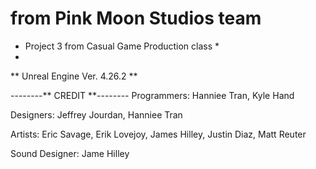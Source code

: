 #  from Pink Moon Studios team
* Project 3 from Casual Game Production class *
*
** Unreal Engine Ver. 4.26.2 **


--------** CREDIT **--------
Programmers: Hanniee Tran, Kyle Hand

Designers: Jeffrey Jourdan, Hanniee Tran

Artists: Eric Savage, Erik Lovejoy, James Hilley, Justin Diaz, Matt Reuter

Sound Designer: Jame Hilley
